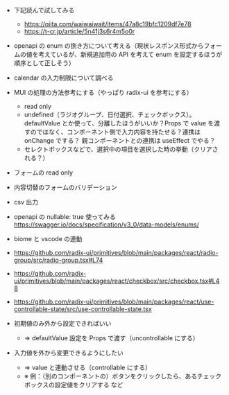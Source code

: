 - 下記読んで試してみる
  - https://qiita.com/waiwaiwait/items/47a8c19bfc1209df7e78
  - https://t-cr.jp/article/5n41j3s6r4m5o0r
- openapi の enum の捌き方について考える（現状レスポンス形式からフォームの値を考えているが、新規追加用の API を考えて enum を設定するほうが順序として正しそう）
- calendar の入力制限について調べる
- MUI の処理の方法参考にする（やっぱり radix-ui を参考にする）
  - read only
  - undefined（ラジオグループ、日付選択、チェックボックス）。defaultValue とか使って、分離したほうがいいか？Props で value を渡すのではなく、コンポーネント側で入力内容を持たせる？連携は onChange でする？ 親コンポーネントとの連携は useEffect でやる？
  - セレクトボックスなどで、選択中の項目を選択した時の挙動（クリアされる？）
- フォームの read only
- 内容切替のフォームのバリデーション
- csv 出力
- openapi の nullable: true 使ってみる
  https://swagger.io/docs/specification/v3_0/data-models/enums/
- biome と vscode の連動

- https://github.com/radix-ui/primitives/blob/main/packages/react/radio-group/src/radio-group.tsx#L74
- https://github.com/radix-ui/primitives/blob/main/packages/react/checkbox/src/checkbox.tsx#L48
- https://github.com/radix-ui/primitives/blob/main/packages/react/use-controllable-state/src/use-controllable-state.tsx

- 初期値のみ外から設定できればいい
  - ⇒ defaultValue 設定を Props で渡す（uncontrollable にする）
- 入力値を外から変更できるようにしたい
  - ⇒ value と連動させる（controllable にする）
  - ※ 例：（別のコンポーネントの）ボタンをクリックしたら、あるチェックボックスの設定値をクリアする など
